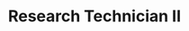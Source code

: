 ---
name: "Teagan McMahon"
image: "https://research.fredhutch.org/content/stripe/bloom/en/members/_jcr_content/par/labmember_1073168384/image.img.png/1691518315475.png"
title: "Research Technician II"
category: "Staff"
links:
  - link: "https://github.com/tmcmaho"
    icon: "github"
---